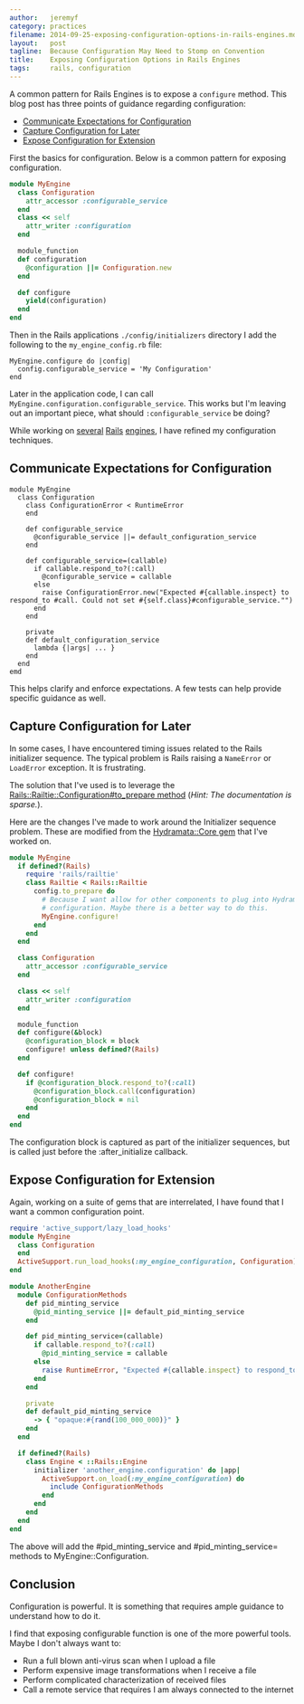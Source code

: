 ```yaml
---
author:   jeremyf
category: practices
filename: 2014-09-25-exposing-configuration-options-in-rails-engines.md
layout:   post
tagline:  Because Configuration May Need to Stomp on Convention
title:    Exposing Configuration Options in Rails Engines
tags:     rails, configuration
---
```


A common pattern for Rails Engines is to expose a `configure` method.
This blog post has three points of guidance regarding configuration:

* [Communicate Expectations for Configuration](#communicate-expectations-for-configuration)
* [Capture Configuration for Later](#capture-configuration-for-later)
* [Expose Configuration for Extension](#expose-configuration-for-extension)

First the basics for configuration.
Below is a common pattern for exposing configuration.

```ruby
module MyEngine
  class Configuration
    attr_accessor :configurable_service
  end
  class << self
    attr_writer :configuration
  end

  module_function
  def configuration
    @configuration ||= Configuration.new
  end

  def configure
    yield(configuration)
  end
end
```

Then in the Rails applications `./config/initializers` directory I add the following to the `my_engine_config.rb` file:

```
MyEngine.configure do |config|
  config.configurable_service = 'My Configuration'
end
```

Later in the application code, I can call `MyEngine.configuration.configurable_service`.
This works but I'm leaving out an important piece, what should `:configurable_service` be doing?

While working on [several](http://github.com/ndlib/hydramata-core) [Rails](http://github.com/ndlib/hydramata-works) [engines](http://github.com/projecthydra-labs/orcid), I have refined my configuration techniques.

<a name="communicate-expectations-for-configuration"></a>
## Communicate Expectations for Configuration

```
module MyEngine
  class Configuration
    class ConfigurationError < RuntimeError
    end

    def configurable_service
      @configurable_service ||= default_configuration_service
    end

    def configurable_service=(callable)
      if callable.respond_to?(:call)
        @configurable_service = callable
      else
        raise ConfigurationError.new("Expected #{callable.inspect} to respond_to #call. Could not set #{self.class}#configurable_service."")
      end
    end

    private
    def default_configuration_service
      lambda {|args| ... }
    end
  end
emd
```

This helps clarify and enforce expectations.
A few tests can help provide specific guidance as well.

<a name="capture-configuration-for-later"></a>
## Capture Configuration for Later

In some cases, I have encountered timing issues related to the Rails initializer sequence.
The typical problem is Rails raising a `NameError` or `LoadError` exception.
It is frustrating.

The solution that I've used is to leverage the [Rails::Railtie::Configuration#to_prepare method](http://api.rubyonrails.org/classes/Rails/Railtie/Configuration.html#method-i-to_prepare) (*Hint: The documentation is sparse.*).

Here are the changes I've made to work around the Initializer sequence problem. These are modified from the [Hydramata::Core gem](https://github.com/ndlib/hydramata-core) that I've worked on.

```ruby
module MyEngine
  if defined?(Rails)
    require 'rails/railtie'
    class Railtie < Rails::Railtie
      config.to_prepare do
        # Because I want allow for other components to plug into Hydramata's
        # configuration. Maybe there is a better way to do this.
        MyEngine.configure!
      end
    end
  end

  class Configuration
    attr_accessor :configurable_service
  end

  class << self
    attr_writer :configuration
  end

  module_function
  def configure(&block)
    @configuration_block = block
    configure! unless defined?(Rails)
  end

  def configure!
    if @configuration_block.respond_to?(:call)
      @configuration_block.call(configuration)
      @configuration_block = nil
    end
  end
end
```

The configuration block is captured as part of the initializer sequences, but is called just before the :after_initialize callback.

<a name="expose-configuration-for-extension"></a>
## Expose Configuration for Extension

Again, working on a suite of gems that are interrelated, I have found that I want a common configuration point.

```ruby
require 'active_support/lazy_load_hooks'
module MyEngine
  class Configuration
  end
  ActiveSupport.run_load_hooks(:my_engine_configuration, Configuration)
end

module AnotherEngine
  module ConfigurationMethods
    def pid_minting_service
      @pid_minting_service ||= default_pid_minting_service
    end

    def pid_minting_service=(callable)
      if callable.respond_to?(:call)
        @pid_minting_service = callable
      else
        raise RuntimeError, "Expected #{callable.inspect} to respond_to :call"
      end
    end

    private
    def default_pid_minting_service
      -> { "opaque:#{rand(100_000_000)}" }
    end
  end

  if defined?(Rails)
    class Engine < ::Rails::Engine
      initializer 'another_engine.configuration' do |app|
        ActiveSupport.on_load(:my_engine_configuration) do
          include ConfigurationMethods
        end
      end
    end
  end
end
```

The above will add the #pid_minting_service and #pid_minting_service= methods to MyEngine::Configuration.

## Conclusion

Configuration is powerful.
It is something that requires ample guidance to understand how to do it.

I find that exposing configurable function is one of the more powerful tools.
Maybe I don't always want to:

* Run a full blown anti-virus scan when I upload a file
* Perform expensive image transformations when I receive a file
* Perform complicated characterization of received files
* Call a remote service that requires I am always connected to the internet